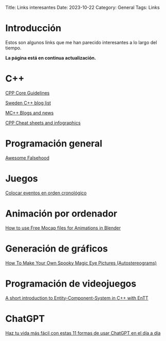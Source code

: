 Title: Links interesantes
Date: 2023-10-22
Category: General
Tags: Links

# Introducción

Estos son algunos links que me han parecido interesantes a lo largo del tiempo.

**La página está en continua actualización.**


# C++

[CPP Core Guidelines](https://isocpp.github.io/CppCoreGuidelines/CppCoreGuidelines)

[Sweden C++ blog list](https://swedencpp.se/blogs)

[MC++ Blogs and news](https://www.modernescpp.com/#my-blog)

[CPP Cheat sheets and infographics](https://hackingcpp.com/cpp/cheat_sheets.html)


# Programación general

[Awesome Falsehood](https://github.com/kdeldycke/awesome-falsehood)


# Juegos

[Colocar eventos en orden cronológico](https://timeline.games/es/)


# Animación por ordenador

[How to use Free Mocap files for Animations in Blender](https://www.blendernation.com/2022/08/23/how-to-use-free-mocap-files-for-animations-in-blender/)


# Generación de gráficos

[How To Make Your Own Spooky Magic Eye Pictures (Autostereograms)](https://blog.demofox.org/2023/10/22/how-to-make-your-own-spooky-magic-eye-pictures-autostereograms/)


# Programación de videojuegos

[A short introduction to Entity-Component-System in C++ with EnTT](https://david-delassus.medium.com/a-short-introduction-to-entity-component-system-in-c-with-entt-330b7def345b)


# ChatGPT

[Haz tu vida más fácil con estas 11 formas de usar ChatGPT en el día a día](https://david-delassus.medium.com/a-short-introduction-to-entity-component-system-in-c-with-entt-330b7def345b)


